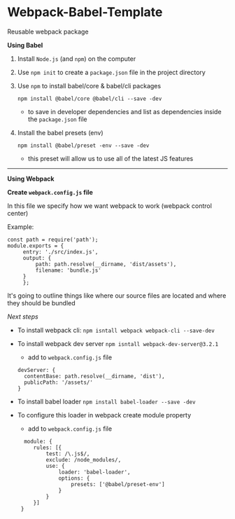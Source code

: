 # Webpack-Babel-Template
Reusable webpack package

**Using Babel**
1. Install `Node.js` (and `npm`) on the computer 

2. Use `npm init` to create a `package.json` file in the project directory

3. Use `npm` to install babel/core & babel/cli packages 

  
    `npm install @babel/core @babel/cli --save -dev`
    
    - to save in developer dependencies and list as dependencies inside the `package.json` file
    
4. Install the babel presets (env)

   `npm install @babel/preset -env --save -dev`
  
    - this preset will allow us to use all of the latest JS features 
    
  <hr>
  
**Using Webpack**

  
 **Create `webpack.config.js` file**

In this file we specify how we want webpack to work (webpack control center)

Example: 

 ``` 
 const path = require('path');
 module.exports = {
      entry: './src/index.js',
      output: {
          path: path.resolve(__dirname, 'dist/assets'),
          filename: 'bundle.js'
      }
      };
 ```
 
 It's going to outline things like where our source files are located and where they should be bundled
 
 *Next steps*
 
 - To install webpack cli:
   `npm isntall webpack webpack-cli --save-dev`
   
 - To install webpack dev server
   `npm isntall webpack-dev-server@3.2.1`
   
    - add to `webpack.config.js` file 
    
    
    ```
    devServer: {
      contentBase: path.resolve(__dirname, 'dist'),
      publicPath: '/assets/'   
    }
    
    ```
 - To install babel loader
   ` npm install babel-loader --save -dev `
   
 - To configure this loader in webpack create module property
   
   - add to `webpack.config.js` file 
   
   ``` 
     module: {
        rules: [{
            test: /\.js$/,
            exclude: /node_modules/,
            use: {
                loader: 'babel-loader',
                options: {
                    presets: ['@babel/preset-env']
                }
            }
        }]
    }
    
   ```
   
   
   
   
   
   
